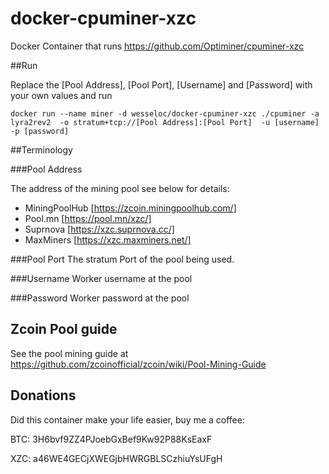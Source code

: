 # docker-cpuminer-xzc
Docker Container that runs https://github.com/Optiminer/cpuminer-xzc

##Run

Replace the [Pool Address], [Pool Port], [Username] and [Password] with your own values and run

```docker run --name miner -d wesseloc/docker-cpuminer-xzc ./cpuminer -a lyra2rev2  -o stratum+tcp://[Pool Address]:[Pool Port]  -u [username] -p [password]```

##Terminology

###Pool Address

The address of the mining pool see below for details:
* MiningPoolHub [https://zcoin.miningpoolhub.com/]
* Pool.mn [https://pool.mn/xzc/]
* Suprnova [https://xzc.suprnova.cc/]
* MaxMiners [https://xzc.maxminers.net/]

###Pool Port
The stratum Port of the pool being used.

###Username
Worker username at the pool

###Password
Worker password at the pool

## Zcoin Pool guide

See the pool mining guide at https://github.com/zcoinofficial/zcoin/wiki/Pool-Mining-Guide

## Donations
Did this container make your life easier, buy me a coffee:

  BTC: 3H6bvf9ZZ4PJoebGxBef9Kw92P88KsEaxF

  XZC: a46WE4GECjXWEGjbHWRGBLSCzhiuYsUFgH

